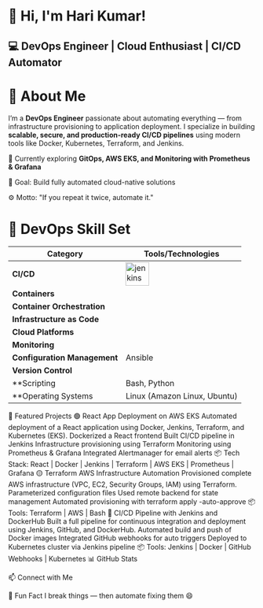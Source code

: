 # 👋 Hi, I'm Hari Kumar!
## 💻 DevOps Engineer | Cloud Enthusiast | CI/CD Automator
# 🚀 About Me
I’m a **DevOps Engineer** passionate about automating everything — from infrastructure provisioning to application deployment.
I specialize in building **scalable, secure, and production-ready CI/CD pipelines** using modern tools like Docker, Kubernetes, Terraform, and Jenkins.

🌱 Currently exploring **GitOps, AWS EKS, and Monitoring with Prometheus & Grafana**

🎯 Goal: Build fully automated cloud-native solutions

⚙️ Motto: "If you repeat it twice, automate it."

# 🧰 DevOps Skill Set


| Category	| Tools/Technologies |
|---------- | -------------------|
| **CI/CD** | <img width="48" height="48" src="https://img.icons8.com/color/48/jenkins.png" alt="jenkins"/> |
| **Containers** |	| Docker, Docker Compose |
| **Container Orchestration** |	| Kubernetes (EKS, Minikube) |
| **Infrastructure as Code** |	| Terraform, AWS CloudFormation |
| **Cloud Platforms** |	| AWS (EC2, S3, IAM, EKS, VPC) |
| **Monitoring** |	| Prometheus, Grafana, Alertmanager |
| **Configuration Management** |	Ansible |
| **Version Control** |	| Git, GitHub |
| **Scripting	| Bash, Python |
| **Operating Systems	| Linux (Amazon Linux, Ubuntu) |


🧩 Featured Projects
🟢 React App Deployment on AWS EKS
Automated deployment of a React application using Docker, Jenkins, Terraform, and Kubernetes (EKS).
Dockerized a React frontend
Built CI/CD pipeline in Jenkins
Infrastructure provisioning using Terraform
Monitoring using Prometheus & Grafana
Integrated Alertmanager for email alerts
📦 Tech Stack: React | Docker | Jenkins | Terraform | AWS EKS | Prometheus | Grafana
🟡 Terraform AWS Infrastructure Automation
Provisioned complete AWS infrastructure (VPC, EC2, Security Groups, IAM) using Terraform.
Parameterized configuration files
Used remote backend for state management
Automated provisioning with terraform apply -auto-approve
📦 Tools: Terraform | AWS | Bash
🔵 CI/CD Pipeline with Jenkins and DockerHub
Built a full pipeline for continuous integration and deployment using Jenkins, GitHub, and DockerHub.
Automated build and push of Docker images
Integrated GitHub webhooks for auto triggers
Deployed to Kubernetes cluster via Jenkins pipeline
📦 Tools: Jenkins | Docker | GitHub Webhooks | Kubernetes
📊 GitHub Stats
   

📫 Connect with Me
     

🧠 Fun Fact
I break things — then automate fixing them 😄
